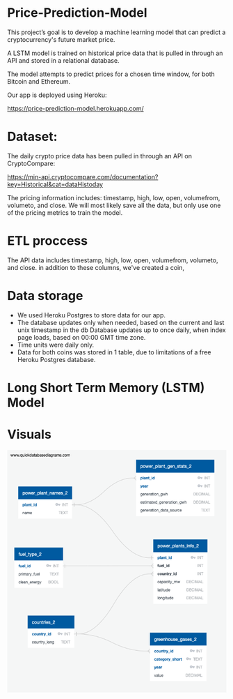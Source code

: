 # Price-Prediction-Model

This project’s goal is to develop a machine learning model that can predict a cryptocurrency's future market price. 

A LSTM model is trained on historical price data that is pulled in through an API and stored in a relational database. 

The model attempts to predict prices for a chosen time window, for both Bitcoin and Ethereum.

Our app is deployed using Heroku:

https://price-prediction-model.herokuapp.com/


# Dataset:
The daily crypto price data has been pulled in through an API on CryptoCompare:

https://min-api.cryptocompare.com/documentation?key=Historical&cat=dataHistoday

The pricing information includes: timestamp, high, low, open, volumefrom, volumeto, and close. We will most likely save all the data, but only use one of the pricing metrics to train the model.

# ETL proccess
The API data includes timestamp, high, low, open, volumefrom, volumeto, and close. in addition to these columns, we've created a coin, 

# Data storage
* We used Heroku Postgres to store data for our app.
* The database updates only when needed, based on the current and last unix timestamp in the db
Database updates up to once daily, when index page loads, based on 00:00 GMT time zone.
* Time units were daily only.
* Data for both coins was stored in 1 table, due to limitations of a free Heroku Postgres database.

# Long Short Term Memory (LSTM) Model

# Visuals


![Database Design](https://github.com/JacobTrevithick/Climate-Change-Visualizations/blob/main/Database/PostgresDBdiagram.png)









